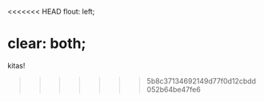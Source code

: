 <<<<<<< HEAD
flout: left;

clear: both;
=======
kitas!
>>>>>>> 5b8c37134692149d77f0d12cbdd052b64be47fe6
